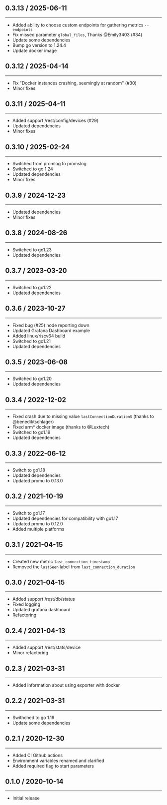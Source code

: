 ## 0.3.13 / 2025-06-11
---
* Added ability to choose custom endpoints for gathering metrics `--endpoints`
* Fix missed parameter `global_files`, Thanks @Emily3403 (#34)
* Update some dependencies
* Bump go version to 1.24.4
* Update docker image
## 0.3.12 / 2025-04-14
---
* Fix "Docker instances crashing, seemingly at random" (#30)
* Minor fixes
## 0.3.11 / 2025-04-11
---
* Added support /rest/config/devices (#29)
* Updated dependencies
* Minor fixes
## 0.3.10 / 2025-02-24
---
* Switched from promlog to promslog
* Switched to go 1.24
* Updated dependencies
* Minor fixes
## 0.3.9 / 2024-12-23
---
* Updated dependencies
* Minor fixes
## 0.3.8 / 2024-08-26
---
* Switched to go1.23
* Updated dependencies
## 0.3.7 / 2023-03-20
---
* Switched to go1.22
* Updated dependencies

## 0.3.6 / 2023-10-27
---
* Fixed bug (#25) node reporting down
* Updated Grafana Dashboard example
* Added linux/riscv64 build
* Switched to go1.21
* Updated dependencies
## 0.3.5 / 2023-06-08
---
* Switched to go1.20
* Updated dependencies
## 0.3.4 / 2022-12-02
---
* Fixed crash due to missing value `lastConnectionDurationS` (thanks to @benediktschlager) 
* Fixed arm* docker image (thanks to @Luxtech)
* Switched to go1.19
* Updated dependencies
## 0.3.3 / 2022-06-12
---
* Switch to go1.18
* Updated dependencies
* Updated promu to 0.13.0

## 0.3.2 / 2021-10-19
---
* Switch to go1.17
* Updated dependencies for compatibility with go1.17
* Updated promu to 0.12.0
* Added multiple platforms 

## 0.3.1 / 2021-04-15
---
* Created new metric `last_connection_timestamp`
* Removed the `lastSeen` label from `last_connection_duration`

## 0.3.0 / 2021-04-15
---
* Added support /rest/db/status
* Fixed logging
* Updated grafana dashboard
* Refactoring

## 0.2.4 / 2021-04-13
---
* Added support /rest/stats/device
* Minor refactoring

## 0.2.3 / 2021-03-31
---
* Added information about using exporter with docker

## 0.2.2 / 2021-03-31
---
* Swithched to go 1.16
* Update some dependencies

## 0.2.1 / 2020-12-30
---
* Added CI Github actions
* Environment variables renamed and clarified
* Added required flag to start parameters

## 0.1.0 / 2020-10-14
---
* Initial release
